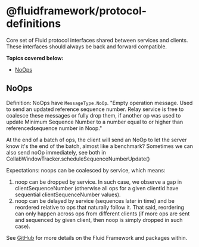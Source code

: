 # @fluidframework/protocol-definitions
 Core set of Fluid protocol interfaces shared between services and clients.
These interfaces should always be back and forward compatible.

**Topics covered below:**

- [NoOps](#NoOps)


## NoOps
Definition: NoOps have `MessageType.NoOp`. "Empty operation message. Used to send an updated reference sequence number. Relay service is free to coalesce these messages or fully drop them, if another op was used to update Minimum Sequence Number to a number equal to or higher than referencedsequence number in Noop."

At the end of a batch of ops, the client will send an NoOp to let the server know it's the end of the batch, almost like a benchmark? Sometimes we can also send noOp immediately, see both in CollabWindowTracker.scheduleSequenceNumberUpdate()

Expectations: noops can be coalesced by service, which means:
1. noop can be dropped by service. In such case, we observe a gap in clientSequenceNumber (otherwise all ops for a given clientId have sequential clientSequenceNumber values).
2. noop can be delayed by service (sequences later in time) and be reordered relative to ops that naturally follow it. That said, reordering can only happen across ops from different clients (if more ops are sent and sequenced by given client, then noop is simply dropped in such case).



See [GitHub](https://github.com/microsoft/FluidFramework) for more details on the Fluid Framework and packages within.
